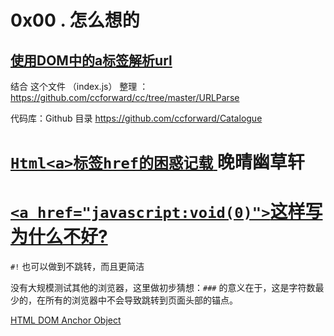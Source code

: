 

# 0x00 . 怎么想的

## [使用DOM中的a标签解析url](https://www.xiabingbao.com/javascript/2015/11/28/js-a-parse-url.html)

结合 这个文件 （index.js） 整理 ： https://github.com/ccforward/cc/tree/master/URLParse 

代码库：Github 目录 https://github.com/ccforward/Catalogue


# [`Html<a>标签href的困惑记载` ](http://jeffjade.com/2015/08/15/2015-08-15-html-a-href/ ) 晚晴幽草轩

# [`<a href="javascript:void(0)">`这样写为什么不好? ](https://segmentfault.com/q/1010000000339082)
`#!` 也可以做到不跳转，而且更简洁

没有大规模测试其他的浏览器，这里做初步猜想：`###` 的意义在于，这是字符数最少的，在所有的浏览器中不会导致跳转到页面头部的锚点。


[HTML DOM Anchor Object](http://w3schools.bootcss.com/jsref/dom_obj_anchor.html)